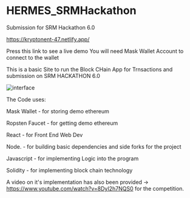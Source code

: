 # HERMES_SRMHackathon
Submission for SRM Hackathon 6.0

https://kryptonent-47.netlify.app/

Press this link to see a live demo
You will need Mask Wallet Account to connect to the wallet

This is a basic Site to run the Block CHain App for Trnsactions and submission on SRM HACKATHON 6.0 


![interface](https://user-images.githubusercontent.com/66116118/161418820-43747cf3-77d5-48b4-95ee-5a61a1e7a2b5.jpg)


The Code uses: 

Mask Wallet - for storing demo ethereum

Ropsten Faucet - for getting demo ethereum

React - for Front End Web Dev

Node. - for building basic dependencies and side forks for the project

Javascript - for implementing Logic into the program

Solidity - for implementing block chain technology

A video on it's implementation has also been provided -> https://www.youtube.com/watch?v=8DyI2h7NQS0 for the competition.
